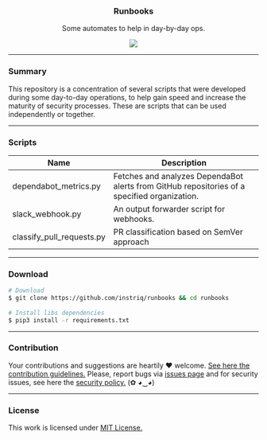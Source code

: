 <p align="center">
  <h3 align="center"><b>Runbooks</b></h3>
  <p align="center">Some automates to help in day-by-day ops.</p>
  <p align="center">
    <a href="https://github.com/instriq/runbooks/blob/master/LICENSE.md">
      <img src="https://img.shields.io/badge/license-MIT-blue.svg">
    </a>
  </p>
</p>

---

### Summary

This repository is a concentration of several scripts that were developed during some day-to-day operations, to help gain speed and increase the maturity of security processes. These are scripts that can be used independently or together.

---

### Scripts

| Name | Description |
-------|-------------|
| dependabot_metrics.py | Fetches and analyzes DependaBot alerts from GitHub repositories of a specified organization. |
| slack_webhook.py | An output forwarder script for webhooks. |
| classify_pull_requests.py | PR classification based on SemVer approach |

---

### Download

```bash
# Download
$ git clone https://github.com/instriq/runbooks && cd runbooks
    
# Install libs dependencies
$ pip3 install -r requirements.txt
```

---

### Contribution

Your contributions and suggestions are heartily ♥ welcome. [See here the contribution guidelines.](/.github/CONTRIBUTING.md) Please, report bugs via [issues page](https://github.com/instriq/runbooks/issues) and for security issues, see here the [security policy.](/SECURITY.md) (✿ ◕‿◕)

---

### License

This work is licensed under [MIT License.](/LICENSE.md)